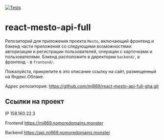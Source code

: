 [![Tests](https://github.com/mj669/react-mesto-api-full-gha/actions/workflows/tests.yml/badge.svg)](https://github.com/mj669/react-mesto-api-full-gha/actions/workflows/tests.yml)
# react-mesto-api-full
Репозиторий для приложения проекта `Mesto`, включающий фронтенд и бэкенд части приложения со следующими возможностями: авторизации и регистрации пользователей, операции с карточками и пользователями. Бэкенд расположите в директории `backend/`, а фронтенд - в `frontend/`. 
  
Пожалуйста, прикрепите в это описание ссылку на сайт, размещенный на Яндекс.Облаке.

Адрес репозитория: https://github.com/mj669/react-mesto-api-full-gha.git

## Ссылки на проект

IP 158.160.22.3

Frontend https://mj669.nomoredomains.monster

Backend https://api.mj669.nomoredomains.monster
